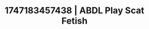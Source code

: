 ---
categories:
- Nerdy seduction
- Footjob
- Obedience kink
- Softcore vibes
- Hands in hair
image: /assets/images/1747183457438.jpg
layout: post
seo:
  description: Featured content with sensual ABDL Play, Scat Fetish. HD images available.
  keywords: ABDL Play, Scat Fetish
  og_image: /assets/images/1747183457438.jpg
  schema_type: VisualArtwork
tags:
- '#1747183457438'
- ABDL Play
- Scat Fetish
title: 1747183457438 | ABDL Play Scat Fetish
---